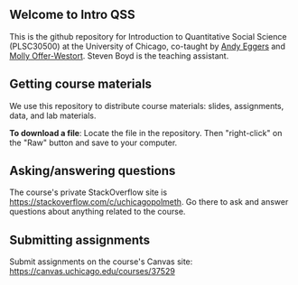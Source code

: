 ## Welcome to Intro QSS

This is the github repository for Introduction to Quantitative Social Science (PLSC30500) at the University of Chicago, co-taught by [Andy Eggers](http://andy.egge.rs) and [Molly Offer-Westort](https://mollyow.github.io/). Steven Boyd is the teaching assistant.

## Getting course materials 

We use this repository to distribute course materials: slides, assignments, data, and lab materials. 

**To download a file**: Locate the file in the repository. Then "right-click" on the "Raw" button and save to your computer.

## Asking/answering questions 

The course's private StackOverflow site is https://stackoverflow.com/c/uchicagopolmeth. Go there to ask and answer questions about anything related to the course.

## Submitting assignments 

Submit assignments on the course's Canvas site: https://canvas.uchicago.edu/courses/37529